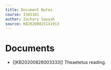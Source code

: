 ```yaml
---
title: Document Notes
course: ISOS101
author: Zachary Sayyah
source: KB20200825141913
---
```


# Documents
- [[KB20200828003333]] Theaetetus reading. 